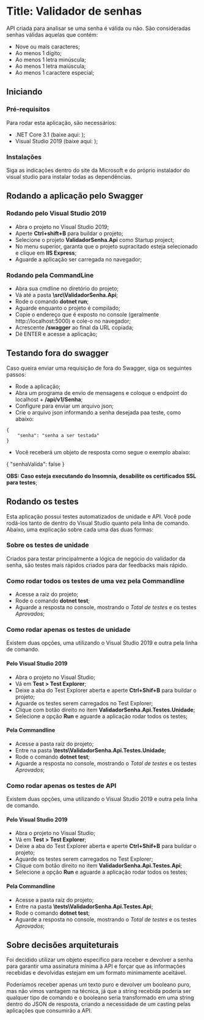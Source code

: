 # Title: Validador de senhas

API criada para analisar se uma senha é válida ou não. São consideradas senhas válidas aquelas que contém: 

* Nove ou mais caracteres;
* Ao menos 1 dígito;
* Ao menos 1 letra minúscula;
* Ao menos 1 letra maiúscula;
* Ao menos 1 caractere especial;

## Iniciando

### Pré-requisitos

Para rodar esta aplicação, são necessários:

* .NET Core 3.1 (baixe aqui: );
* Visual Studio 2019 (baixe aqui: );

### Instalações

Siga as indicações dentro do site da Microsoft e do próprio instalador do visual studio para instalar todas as dependências.

## Rodando a aplicação pelo Swagger

### Rodando pelo Visual Studio 2019

* Abra o projeto no Visual Studio 2019;
* Aperte **Ctrl+shift+B** para buildar o projeto;
* Selecione o projeto **ValidadorSenha.Api** como Startup project;
* No menu superior, garanta que o projeto supracitado esteja selecionado e clique em **IIS Express**;
* Aguarde a aplicação ser carregada no navegador;

### Rodando pela CommandLine

* Abra sua cmdline no diretório do projeto;
* Vá até a pasta **\src\ValidadorSenha.Api**;
* Rode o comando **dotnet run**;
* Aguarde enquanto o projeto é compilado;
* Copie o endereço que é exposto no console (geralmente http://localhost:5000) e cole-o no navegador;
* Acrescente **/swagger** ao final da URL copiada;
* Dê ENTER e acesse a aplicação;

## Testando fora do swagger

Caso queira enviar uma requisição de fora do Swagger, siga os seguintes passos:

* Rode a aplicação;
* Abra um programa de envio de mensagens e coloque o endpoint do localhost + **/api/v1/Senha**;
* Configure para enviar um arquivo json;
* Crie o arquivo json informando a senha desejada paa teste, como abaixo:

```
{
    "senha": "senha a ser testada"
}

```

* Você receberá um objeto de resposta como segue o exemplo abaixo:

{
  "senhaValida": false
}

**OBS: Caso esteja executando do Insomnia, desabilite os certificados SSL para testes**;

## Rodando os testes

Esta aplicação possui testes automatizados de unidade e API. Você pode rodá-los tanto de dentro do Visual Studio quanto pela linha de comando. Abaixo, uma explicação sobre cada uma das duas formas:

### Sobre os testes de unidade

Criados para testar principalmente a lógica de negócio do validador da senha, são testes mais rápidos criados para dar feedbacks mais rápido.

### Como rodar todos os testes de uma vez pela Commandline

* Acesse a raiz do projeto;
* Rode o comando **dotnet test**;
* Aguarde a resposta no console, mostrando o *Total de testes* e os testes *Aprovados*;

### Como rodar apenas os testes de unidade

Existem duas opções, uma utilizando o Visual Studio 2019 e outra pela linha de comando.

#### Pelo Visual Studio 2019

* Abra o projeto no Visual Studio;
* Vá em **Test > Test Explorer**;
* Deixe a aba do Test Explorer aberta e aperte **Ctrl+Shif+B** para buildar o projeto;
* Aguarde os testes serem carregados no Test Explorer;
* Clique com botão direito no item **ValidadorSenha.Api.Testes.Unidade**;
* Selecione a opção **Run** e aguarde a aplicação rodar todos os testes;

#### Pela Commandline

* Acesse a pasta raíz do projeto;
* Entre na pasta **\tests\ValidadorSenha.Api.Testes.Unidade**;
* Rode o comando **dotnet test**;
* Aguarde a resposta no console, mostrando o *Total de testes* e os testes *Aprovados*;

### Como rodar apenas os testes de API

Existem duas opções, uma utilizando o Visual Studio 2019 e outra pela linha de comando.

#### Pelo Visual Studio 2019

* Abra o projeto no Visual Studio;
* Vá em **Test > Test Explorer**;
* Deixe a aba do Test Explorer aberta e aperte **Ctrl+Shif+B** para buildar o projeto;
* Aguarde os testes serem carregados no Test Explorer;
* Clique com botão direito no item **ValidadorSenha.Api.Testes.Api**;
* Selecione a opção **Run** e aguarde a aplicação rodar todos os testes;

#### Pela Commandline

* Acesse a pasta raíz do projeto;
* Entre na pasta **\tests\ValidadorSenha.Api.Testes.Api**;
* Rode o comando **dotnet test**;
* Aguarde a resposta no console, mostrando o *Total de testes* e os testes *Aprovados*;

## Sobre decisões arquiteturais

Foi decidido utilizar um objeto específico para receber e devolver a senha para garantir uma assinatura mínima à API e forçar que as informações recebidas e devolvidas estejam em um
formato minimamente aceitável.

Poderíamos receber apenas um texto puro e devolver um booleano puro, mas não vimos vantagem na técnica, já que a string recebida poderia ser qualquer tipo de comando e o booleano seria transformado em uma string dentro do JSON de resposta, criando a necessidade de um casting pelas aplicações que consumirão a API. 
